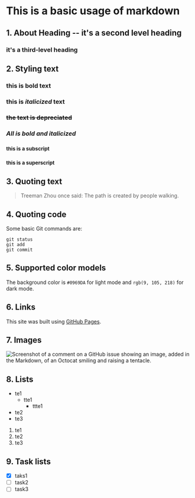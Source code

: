 # This is a basic usage of markdown

## 1. About Heading -- it's a second level heading
### it's a third-level heading



## 2. Styling text
### this is **bold** text
### this is *italicized* text
### ~~the text is depreciated~~
### ***All is bold and italicized***
### <sub>this is a subscript</sub>
### <sup>this is a superscript</sup>

## 3. Quoting text
> Treeman Zhou once said: The path is created by people walking.

## 4. Quoting code
Some basic Git commands are:
```
git status
git add
git commit
```

## 5. Supported color models
The background color is `#0969DA` for light mode and `rgb(9, 105, 218)` for dark mode.

## 6. Links
This site was built using [GitHub Pages](https://pages.github.com/).

## 7. Images
![Screenshot of a comment on a GitHub issue showing an image, added in the Markdown, of an Octocat smiling and raising a tentacle.](https://i.guim.co.uk/img/media/e614ac10d5a1ebb1d1250da0a46aa033fab85542/0_21_2291_1375/master/2291.jpg?width=1200&height=1200&quality=85&auto=format&fit=crop&s=67c02822318619a0c536e44dc1da9a58)

## 8. Lists
- te1
  - tte1
    - ttte1
- te2
- te3

1. te1
2. te2
3. te3

## 9. Task lists
- [x] taks1
- [ ] task2
- [ ] task3
